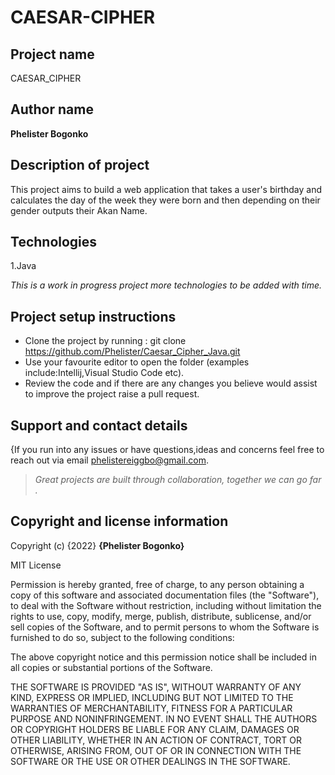 # CAESAR-CIPHER

## Project name
CAESAR_CIPHER

## Author name
**Phelister Bogonko**



## Description of project
<p>This project aims to build a web application that takes a user's birthday and calculates the day of the week they were born and then depending on their gender outputs their Akan Name. </p>


## Technologies
1.Java
   <br>

*<p>This is a work in progress project more technologies to be added with time.</p>*

## Project setup instructions
* Clone the project by running : git clone https://github.com/Phelister/Caesar_Cipher_Java.git
* Use your favourite editor to open the folder (examples include:Intellij,Visual Studio Code etc).
* Review the code and if there are any changes you believe would assist to improve the project raise a pull request.

## Support and contact details
{If you run into any issues or have questions,ideas and concerns feel free to reach out via email phelistereiggbo@gmail.com.

> *Great projects are built through collaboration, together we can go far .*


## Copyright and license information

Copyright (c) {2022} **{Phelister Bogonko}**

MIT License

Permission is hereby granted, free of charge, to any person obtaining a copy
of this software and associated documentation files (the "Software"), to deal
with the Software without restriction, including without limitation the rights
to use, copy, modify, merge, publish, distribute, sublicense, and/or sell
copies of the Software, and to permit persons to whom the Software is
furnished to do so, subject to the following conditions:

The above copyright notice and this permission notice shall be included in all
copies or substantial portions of the Software.

THE SOFTWARE IS PROVIDED "AS IS", WITHOUT WARRANTY OF ANY KIND, EXPRESS OR
IMPLIED, INCLUDING BUT NOT LIMITED TO THE WARRANTIES OF MERCHANTABILITY,
FITNESS FOR A PARTICULAR PURPOSE AND NONINFRINGEMENT. IN NO EVENT SHALL THE
AUTHORS OR COPYRIGHT HOLDERS BE LIABLE FOR ANY CLAIM, DAMAGES OR OTHER
LIABILITY, WHETHER IN AN ACTION OF CONTRACT, TORT OR OTHERWISE, ARISING FROM,
OUT OF OR IN CONNECTION WITH THE SOFTWARE OR THE USE OR OTHER DEALINGS IN THE
SOFTWARE.
